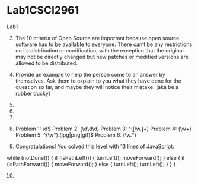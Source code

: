 # Lab1CSCI2961
Lab1


3.  The 10 criteria of Open Source are important because open source software has to be available to everyone. There can’t be any restrictions on its distribution or modification, with the exception that the original may not be directly changed but new patches or modified versions are allowed to be distributed.

4.	Provide an example to help the person come to an answer by themselves.
	  Ask them to explain to you what they have done for the question so far, and maybe they will notice their mistake. (aka be a rubber ducky)

5. 
6.
7.

8. Problem 1: \d$
   Problem 2: (\d\d\d)
   Problem 3: ^([\w.]+)
   Problem 4: (\w+)
   Problem 5: ^(\w*)\.(jpg|png|gif)$
   Problem 6: (\w.*)

9.  Congratulations!
    You solved this level with 13 lines of JavaScript:

while (notDone()) {
  if (isPathLeft()) {
    turnLeft();
    moveForward();
  } else {
    if (isPathForward()) {
      moveForward();
    } else {
      turnLeft();
      turnLeft();
    }
  }
}

10.
